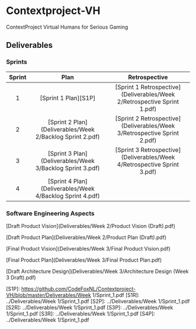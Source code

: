 # Contextproject-VH
ContextProject Virtual Humans for Serious Gaming

## Deliverables

### Sprints

| Sprint | Plan | Retrospective |
|:------:|:----:|:-------------:|
| 1      | [Sprint 1 Plan][S1P] | [Sprint 1 Retrospective](Deliverables/Week 2/Retrospective Sprint 1.pdf) |
| 2      | [Sprint 2 Plan](Deliverables/Week 2/Backlog Sprint 2.pdf) | [Sprint 2 Retrospective](Deliverables/Week 3/Retrospective Sprint 2.pdf) |
| 3      | [Sprint 3 Plan](Deliverables/Week 3/Backlog Sprint 3.pdf) | [Sprint 3 Retrospective](Deliverables/Week 4/Retrospective Sprint 3.pdf) |
| 4      | [Sprint 4 Plan](Deliverables/Week 4/Backlog Sprint 4.pdf) |               |

### Software Engineering Aspects

[Draft Product Vision](Deliverables/Week 2/Product Vision (Draft).pdf)

[Draft Product Plan](Deliverables/Week 2/Product Plan (Draft).pdf)

[Final Product Vision](Deliverables/Week 3/Final Product Vision.pdf)

[Final Product Plan](Deliverables/Week 3/Final Product Plan.pdf)

[Draft Architecture Design](Deliverables/Week 3/Architecture Design (Week 3 Draft).pdf)

[S1P]: https://github.com/CodeFoxNL/Contextproject-VH/blob/master/Deliverables/Week 1/Sprint_1.pdf
[S1R]: ../Deliverables/Week 1/Sprint_1.pdf
[S2P]: ../Deliverables/Week 1/Sprint_1.pdf
[S2R]: ../Deliverables/Week 1/Sprint_1.pdf
[S3P]: ../Deliverables/Week 1/Sprint_1.pdf
[S3R]: ../Deliverables/Week 1/Sprint_1.pdf
[S4P]: ../Deliverables/Week 1/Sprint_1.pdf
